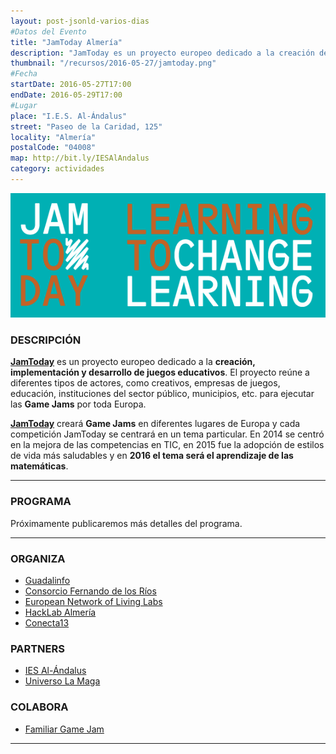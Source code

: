 ```yaml
---
layout: post-jsonld-varios-dias
#Datos del Evento
title: "JamToday Almería"
description: "JamToday es un proyecto europeo dedicado a la creación de juegos educativos"
thumbnail: "/recursos/2016-05-27/jamtoday.png"
#Fecha
startDate: 2016-05-27T17:00
endDate: 2016-05-29T17:00
#Lugar
place: "I.E.S. Al-Ándalus"
street: "Paseo de la Caridad, 125"
locality: "Almería"
postalCode: "04008"
map: http://bit.ly/IESAlAndalus
category: actividades
---
```


<p align="center">
  <img src="/recursos/2016-05-27/jamtoday.png" alt="JamToday Logo" />
</p>


### DESCRIPCIÓN

**[JamToday][1]** es un proyecto europeo dedicado a la **creación, implementación y desarrollo de juegos educativos**. El proyecto reúne a diferentes tipos de actores, como creativos, empresas de juegos, educación, instituciones del sector público, municipios, etc. para ejecutar las **Game Jams** por toda Europa.

**[JamToday][1]** creará **Game Jams** en diferentes lugares de Europa y cada competición JamToday se centrará en un tema particular. En 2014 se centró en la mejora de las competencias en TIC, en 2015 fue la adopción de estilos de vida más saludables y en **2016 el tema será el aprendizaje de las matemáticas**.

---

### PROGRAMA

Próximamente publicaremos más detalles del programa.

---

### ORGANIZA

* [Guadalinfo](http://www.guadalinfo.es)
* [Consorcio Fernando de los Ríos](http://www.consorciofernandodelosrios.es)
* [European Network of Living Labs](http://www.openlivinglabs.eu)
* [HackLab Almería](http://hacklabalmeria.net)
* [Conecta13](http://conecta13.com)

### PARTNERS

* [IES Al-Ándalus](https://www.iesalandalus.org)
* [Universo La Maga](http://www.universolamaga.com)

### COLABORA

* [Familiar Game Jam](http://familiargamejam.com)

---
[1]: http://www.jamtoday.eu